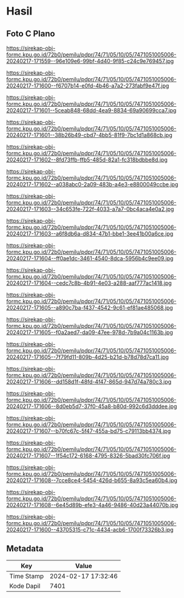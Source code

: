 # Hasil

## Foto C Plano

https://sirekap-obj-formc.kpu.go.id/72b0/pemilu/pdpr/74/71/05/10/05/7471051005006-20240217-171559--96e109e6-99bf-4d40-9f85-c24c9e769457.jpg

https://sirekap-obj-formc.kpu.go.id/72b0/pemilu/pdpr/74/71/05/10/05/7471051005006-20240217-171600--f6707b14-e0fd-4b46-a7a2-273fabf9e47f.jpg

https://sirekap-obj-formc.kpu.go.id/72b0/pemilu/pdpr/74/71/05/10/05/7471051005006-20240217-171601--5ceab848-68dd-4ea9-8834-69a90699cca7.jpg

https://sirekap-obj-formc.kpu.go.id/72b0/pemilu/pdpr/74/71/05/10/05/7471051005006-20240217-171601--38b26b49-cbd7-4bb5-81f9-7bc1d1a868cb.jpg

https://sirekap-obj-formc.kpu.go.id/72b0/pemilu/pdpr/74/71/05/10/05/7471051005006-20240217-171602--8fd73ffb-ffb5-485d-82a1-fc318bdbbe8d.jpg

https://sirekap-obj-formc.kpu.go.id/72b0/pemilu/pdpr/74/71/05/10/05/7471051005006-20240217-171602--a038abc0-2a09-483b-a4e3-e8800049ccbe.jpg

https://sirekap-obj-formc.kpu.go.id/72b0/pemilu/pdpr/74/71/05/10/05/7471051005006-20240217-171603--34c653fe-722f-4033-a7a7-0bc4aca4e0a2.jpg

https://sirekap-obj-formc.kpu.go.id/72b0/pemilu/pdpr/74/71/05/10/05/7471051005006-20240217-171603--a6f8db6a-d834-47b1-bbe1-3ee41b00a6ce.jpg

https://sirekap-obj-formc.kpu.go.id/72b0/pemilu/pdpr/74/71/05/10/05/7471051005006-20240217-171604--ff0ae1dc-3461-4540-8dca-5956b4c9ee09.jpg

https://sirekap-obj-formc.kpu.go.id/72b0/pemilu/pdpr/74/71/05/10/05/7471051005006-20240217-171604--cedc7c8b-4b91-4e03-a288-aaf777ac1418.jpg

https://sirekap-obj-formc.kpu.go.id/72b0/pemilu/pdpr/74/71/05/10/05/7471051005006-20240217-171605--a890c7ba-f437-4542-9c61-ef81ae485068.jpg

https://sirekap-obj-formc.kpu.go.id/72b0/pemilu/pdpr/74/71/05/10/05/7471051005006-20240217-171605--f0a2aed7-da09-47ee-978d-7b9a04c1163b.jpg

https://sirekap-obj-formc.kpu.go.id/72b0/pemilu/pdpr/74/71/05/10/05/7471051005006-20240217-171605--7f79fd11-809b-4d25-b21d-b78d78d7ca11.jpg

https://sirekap-obj-formc.kpu.go.id/72b0/pemilu/pdpr/74/71/05/10/05/7471051005006-20240217-171606--dd158d1f-48fd-4f47-865d-947d74a780c3.jpg

https://sirekap-obj-formc.kpu.go.id/72b0/pemilu/pdpr/74/71/05/10/05/7471051005006-20240217-171606--8d0eb5d7-37f0-45a8-b80d-992c6d3dddee.jpg

https://sirekap-obj-formc.kpu.go.id/72b0/pemilu/pdpr/74/71/05/10/05/7471051005006-20240217-171607--b70fc67c-5f47-455a-bd75-c79113bb4374.jpg

https://sirekap-obj-formc.kpu.go.id/72b0/pemilu/pdpr/74/71/05/10/05/7471051005006-20240217-171607--1f54c172-6168-4795-8326-5bad30fc706f.jpg

https://sirekap-obj-formc.kpu.go.id/72b0/pemilu/pdpr/74/71/05/10/05/7471051005006-20240217-171608--7cce8ce4-5454-426d-b655-8a93c5ea60b4.jpg

https://sirekap-obj-formc.kpu.go.id/72b0/pemilu/pdpr/74/71/05/10/05/7471051005006-20240217-171608--6e45d89b-efe3-4a46-9486-40d23a44070b.jpg

https://sirekap-obj-formc.kpu.go.id/72b0/pemilu/pdpr/74/71/05/10/05/7471051005006-20240217-171600--43705315-c71c-4434-acb6-1700f73326b3.jpg


## Metadata

| Key        | Value               |
| ---------- | ------------------- |
| Time Stamp | 2024-02-17 17:32:46 |
| Kode Dapil | 7401                |



